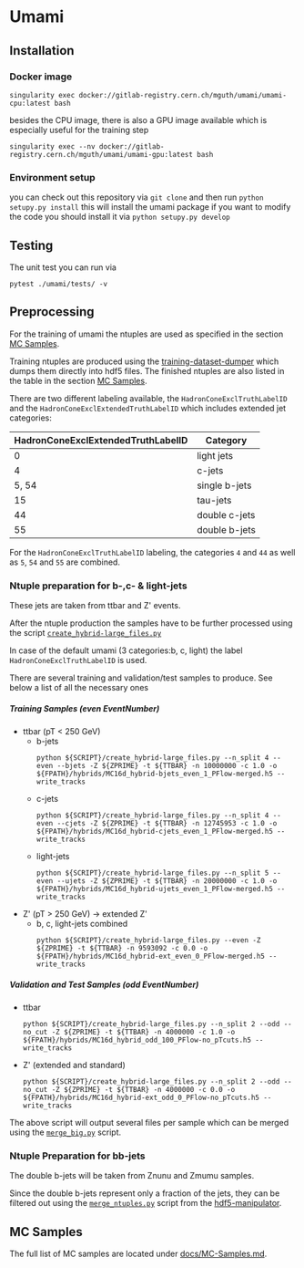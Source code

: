 Umami
==============

Installation
-------------

### Docker image

```
singularity exec docker://gitlab-registry.cern.ch/mguth/umami/umami-cpu:latest bash
```
besides the CPU image, there is also a GPU image available which is especially useful for the training step
```
singularity exec --nv docker://gitlab-registry.cern.ch/mguth/umami/umami-gpu:latest bash
```

### Environment setup

you can check out this repository via `git clone` and then run
```python setupy.py install```
this will install the umami package
if you want to modify the code you should install it via
```python setupy.py develop```

## Testing
The unit test you can run via
```
pytest ./umami/tests/ -v
```
Preprocessing
---------------
For the training of umami the ntuples are used as specified in the section [MC Samples](#mc-samples).

Training ntuples are produced using the [training-dataset-dumper](https://gitlab.cern.ch/atlas-flavor-tagging-tools/training-dataset-dumper) which dumps them directly into hdf5 files. The finished ntuples are also listed in the table in the section [MC Samples](#mc-samples).

There are two different labeling available, the ```HadronConeExclTruthLabelID``` and the ```HadronConeExclExtendedTruthLabelID``` which includes extended jet categories:

| HadronConeExclExtendedTruthLabelID | Category    |
| ------------- | ---------------- |
| 0            | light jets   |
| 4            | c-jets   | 
| 5, 54            | single b-jets   | 
| 15            | tau-jets   | 
| 44            | double c-jets   | 
| 55            | double b-jets   | 

For the ```HadronConeExclTruthLabelID``` labeling, the categories `4` and `44` as well as `5`, `54` and `55` are combined.

### Ntuple preparation for b-,c- & light-jets
These jets are taken from ttbar and Z' events.

After the ntuple production the samples have to be further processed using the script [```create_hybrid-large_files.py```](https://gitlab.cern.ch/atlas-flavor-tagging-tools/training-dataset-dumper/blob/master/create_hybrid-large_files.py)

In case of the default umami (3 categories:b, c, light) the label ```HadronConeExclTruthLabelID``` is used.

There are several training and validation/test samples to produce. See below a list of all the necessary ones

##### Training Samples (even EventNumber)
* ttbar (pT < 250 GeV)
    * b-jets
        ```
        python ${SCRIPT}/create_hybrid-large_files.py --n_split 4 --even --bjets -Z ${ZPRIME} -t ${TTBAR} -n 10000000 -c 1.0 -o ${FPATH}/hybrids/MC16d_hybrid-bjets_even_1_PFlow-merged.h5 --write_tracks 
        ```
    * c-jets
        ```
        python ${SCRIPT}/create_hybrid-large_files.py --n_split 4 --even --cjets -Z ${ZPRIME} -t ${TTBAR} -n 12745953 -c 1.0 -o ${FPATH}/hybrids/MC16d_hybrid-cjets_even_1_PFlow-merged.h5 --write_tracks
        ```
    * light-jets
        ```
        python ${SCRIPT}/create_hybrid-large_files.py --n_split 5 --even --ujets -Z ${ZPRIME} -t ${TTBAR} -n 20000000 -c 1.0 -o ${FPATH}/hybrids/MC16d_hybrid-ujets_even_1_PFlow-merged.h5 --write_tracks
        ```
* Z' (pT > 250 GeV) -> extended Z'
    * b, c, light-jets combined 
        ```
        python ${SCRIPT}/create_hybrid-large_files.py --even -Z ${ZPRIME} -t ${TTBAR} -n 9593092 -c 0.0 -o ${FPATH}/hybrids/MC16d_hybrid-ext_even_0_PFlow-merged.h5 --write_tracks
        ```


##### Validation and Test Samples (odd EventNumber)
* ttbar
    ```
    python ${SCRIPT}/create_hybrid-large_files.py --n_split 2 --odd --no_cut -Z ${ZPRIME} -t ${TTBAR} -n 4000000 -c 1.0 -o ${FPATH}/hybrids/MC16d_hybrid_odd_100_PFlow-no_pTcuts.h5 --write_tracks
    ```
* Z' (extended and standard)
    ```
    python ${SCRIPT}/create_hybrid-large_files.py --n_split 2 --odd --no_cut -Z ${ZPRIME} -t ${TTBAR} -n 4000000 -c 0.0 -o ${FPATH}/hybrids/MC16d_hybrid-ext_odd_0_PFlow-no_pTcuts.h5 --write_tracks
    ```

The above script will output several files per sample which can be merged using the [```merge_big.py```](https://gitlab.cern.ch/mguth/hdf5_manipulator/blob/master/merge_big.py) script.



### Ntuple Preparation for bb-jets
The double b-jets will be taken from Znunu and Zmumu samples.


Since the double b-jets represent only a fraction of the jets, they can be filtered out using the [```merge_ntuples.py```](https://gitlab.cern.ch/mguth/hdf5_manipulator/blob/master/merge_ntuples.py) script from the [hdf5-manipulator](https://gitlab.cern.ch/mguth/hdf5_manipulator).



## MC Samples

The full list of MC samples are located under [docs/MC-Samples.md](https://gitlab.cern.ch/mguth/umami/-/blob/master/docs/MC-Samples.md).
